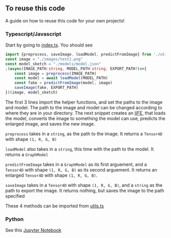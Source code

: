 ## To reuse this code
A guide on how to reuse this code for your own projects!

### Typescript/Javascript
Start by going to [index.ts](https://github.com/FirstPotatoMan/TensorflowJS_GAN/blob/master/src/index.ts). You should see 
```ts
import {preprocess, saveImage, loadModel, predictFromImage} from './utils'
const image = "./images/test1.png"
const model_sketch = "./models/model.json"
;(async(IMAGE_PATH:string, MODEL_PATH:string, EXPORT_PATH?)=>{
    const image = preprocess(IMAGE_PATH)
    const model = await loadModel(MODEL_PATH)
    const fake = predictFromImage(model, image)
    saveImage(fake, EXPORT_PATH)
})(image, model_sketch)
```
The first 3 lines import the helper functions, and set the paths to the image and model. The path to the image and model can be changed according to where they are in your directory. The next snippet creates an [IIFE](https://developer.mozilla.org/en-US/docs/Glossary/IIFE), that loads the model, converts the image to something the model can use, predicts the enlarged image, and saves the new image. 

`preprocess` takes in a `string`, as the path to the image. It returns a `Tensor4D` with shape `(1, R, G, B)`

`loadModel` also takes in a `string`, this time with the path to the model. It returns a `GraphModel`

`predictFromImage` takes in a `GraphModel` as its first arguement, and a `Tensor4D` with shape `(1, R, G, B)` as its second arguement. It returns an enlarged `Tensor4D` with shape `(1, R, G, B)`. 

`saveImage` takes in a `Tensor4D` with shape `(1, R, G, B)`, and a `string` as the path to export the image. It returns nothing, but saves the image to the path specified

These 4 methods can be imported from [utils.ts](https://github.com/FirstPotatoMan/TensorflowJS_GAN/blob/master/src/utils.ts)


### Python
See this [Jupyter Notebook](https://colab.research.google.com/github/tensorflow/hub/blob/master/examples/colab/image_enhancing.ipynb)
